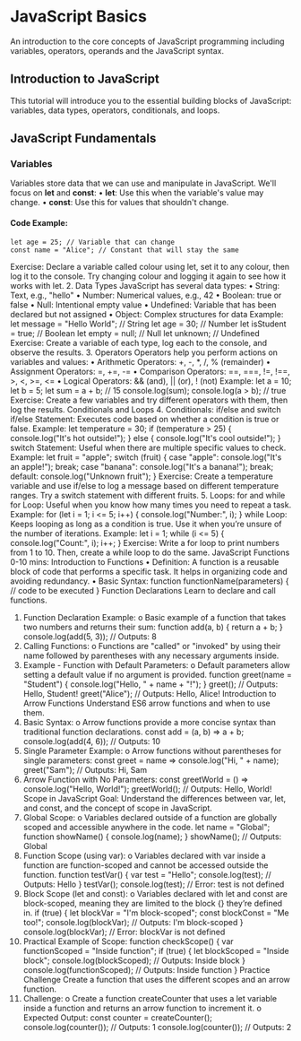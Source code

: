 # JavaScript Basics
An introduction to the core concepts of JavaScript programming including variables, operators, operands and the JavaScript syntax.


## Introduction to JavaScript
This tutorial will introduce you to the essential building blocks of JavaScript: variables, data types, operators, conditionals, and loops.

## JavaScript Fundamentals
### Variables
Variables store data that we can use and manipulate in JavaScript. We'll focus on **let** and **const**:
• **let**: Use this when the variable's value may change.
• **const**: Use this for values that shouldn't change.

#### Code Example:
~~~
let age = 25; // Variable that can change
const name = "Alice"; // Constant that will stay the same
~~~
Exercise: Declare a variable called colour using let, set it to any colour, then log it to
the console. Try changing colour and logging it again to see how it works with let.
2. Data Types
JavaScript has several data types:
• String: Text, e.g., "hello"
• Number: Numerical values, e.g., 42
• Boolean: true or false
• Null: Intentional empty value
• Undefined: Variable that has been declared but not assigned
• Object: Complex structures for data
Example:
let message = "Hello World"; // String
let age = 30; // Number
let isStudent = true; // Boolean
let empty = null; // Null
let unknown; // Undefined
Exercise: Create a variable of each type, log each to the console, and observe the results.
3. Operators
Operators help you perform actions on variables and values:
• Arithmetic Operators: +, -, *, /, % (remainder)
• Assignment Operators: =, +=, -=
• Comparison Operators: ==, ===, !=, !==, >, <, >=, <=
• Logical Operators: && (and), || (or), ! (not)
Example:
let a = 10;
let b = 5;
let sum = a + b; // 15
console.log(sum);
console.log(a > b); // true
Exercise: Create a few variables and try different operators with them, then log the
results.
Conditionals and Loops
4. Conditionals: if/else and switch
if/else Statement: Executes code based on whether a condition is true or false.
Example:
let temperature = 30;
if (temperature > 25) {
console.log("It's hot outside!");
} else {
console.log("It's cool outside!");
}
switch Statement: Useful when there are multiple specific values to check.
Example:
let fruit = "apple";
switch (fruit) {
case "apple":
console.log("It's an apple!");
break;
case "banana":
console.log("It's a banana!");
break;
default:
console.log("Unknown fruit");
}
Exercise: Create a temperature variable and use if/else to log a message based on
different temperature ranges. Try a switch statement with different fruits.
5. Loops: for and while
for Loop: Useful when you know how many times you need to repeat a task.
Example:
for (let i = 1; i <= 5; i++) {
console.log("Number:", i);
}
while Loop: Keeps looping as long as a condition is true. Use it when you’re unsure of the
number of iterations.
Example:
let i = 1;
while (i <= 5) {
console.log("Count:", i);
i++;
}
Exercise: Write a for loop to print numbers from 1 to 10. Then, create a while loop to
do the same.
JavaScript Functions
0-10 mins: Introduction to Functions
• Definition: A function is a reusable block of code that performs a specific task. It
helps in organizing code and avoiding redundancy.
• Basic Syntax:
function functionName(parameters) {
// code to be executed
}
Function Declarations
Learn to declare and call functions.
1. Function Declaration Example:
o Basic example of a function that takes two numbers and returns their sum:
function add(a, b) {
return a + b;
}
console.log(add(5, 3)); // Outputs: 8
2. Calling Functions:
o Functions are "called" or "invoked" by using their name followed by
parentheses with any necessary arguments inside.
3. Example - Function with Default Parameters:
o Default parameters allow setting a default value if no argument is provided.
function greet(name = "Student") {
console.log("Hello, " + name + "!");
}
greet(); // Outputs: Hello, Student!
greet("Alice"); // Outputs: Hello, Alice!
Introduction to Arrow Functions
Understand ES6 arrow functions and when to use them.
1. Basic Syntax:
o Arrow functions provide a more concise syntax than traditional function
declarations.
const add = (a, b) => a + b;
console.log(add(4, 6)); // Outputs: 10
2. Single Parameter Example:
o Arrow functions without parentheses for single parameters:
const greet = name => console.log("Hi, " + name);
greet("Sam"); // Outputs: Hi, Sam
3. Arrow Function with No Parameters:
const greetWorld = () => console.log("Hello, World!");
greetWorld(); // Outputs: Hello, World!
Scope in JavaScript
Goal: Understand the differences between var, let, and const, and the concept of scope in
JavaScript.
1. Global Scope:
o Variables declared outside of a function are globally scoped and accessible
anywhere in the code.
let name = "Global";
function showName() {
console.log(name);
}
showName(); // Outputs: Global
2. Function Scope (using var):
o Variables declared with var inside a function are function-scoped and cannot
be accessed outside the function.
function testVar() {
var test = "Hello";
console.log(test); // Outputs: Hello
}
testVar();
console.log(test); // Error: test is not defined
3. Block Scope (let and const):
o Variables declared with let and const are block-scoped, meaning they are
limited to the block {} they’re defined in.
if (true) {
let blockVar = "I'm block-scoped";
const blockConst = "Me too!";
console.log(blockVar); // Outputs: I'm block-scoped
}
console.log(blockVar); // Error: blockVar is not defined
4. Practical Example of Scope:
function checkScope() {
var functionScoped = "Inside function";
if (true) {
let blockScoped = "Inside block";
console.log(blockScoped); // Outputs: Inside block
}
console.log(functionScoped); // Outputs: Inside function
}
Practice Challenge
Create a function that uses the different scopes and an arrow function.
1. Challenge:
o Create a function createCounter that uses a let variable inside a function
and returns an arrow function to increment it.
o Expected Output:
const counter = createCounter();
console.log(counter()); // Outputs: 1
console.log(counter()); // Outputs: 2

